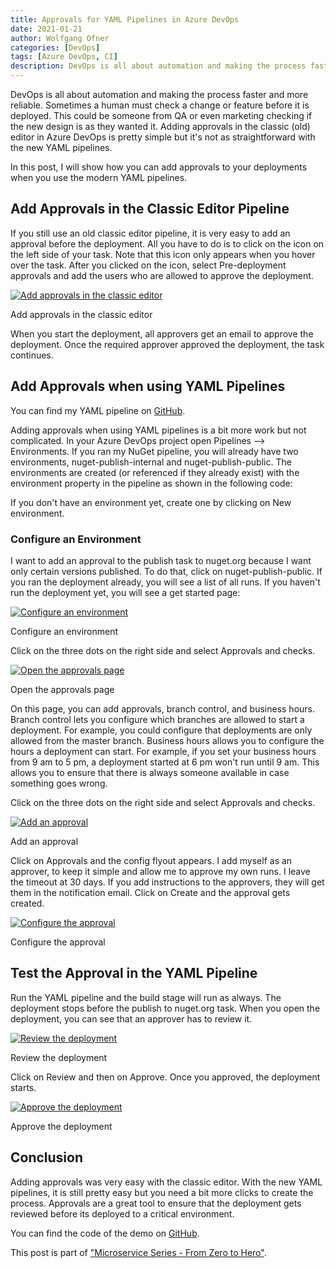 ```yaml
---
title: Approvals for YAML Pipelines in Azure DevOps
date: 2021-01-21
author: Wolfgang Ofner
categories: [DevOps]
tags: [Azure DevOps, CI]
description: DevOps is all about automation and making the process faster and more reliable. Adding approvals in the classic (old) editor in Azure DevOps is pretty simple but it's not as straightforward with the new YAML pipelines.
---
```


DevOps is all about automation and making the process faster and more reliable. Sometimes a human must check a change or feature before it is deployed. This could be someone from QA or even marketing checking if the new design is as they wanted it. Adding approvals in the classic (old) editor in Azure DevOps is pretty simple but it's not as straightforward with the new YAML pipelines.

In this post, I will show how you can add approvals to your deployments when you use the modern YAML pipelines.

## Add Approvals in the Classic Editor Pipeline

If you still use an old classic editor pipeline, it is very easy to add an approval before the deployment. All you have to do is to click on the icon on the left side of your task. Note that this icon only appears when you hover over the task. After you clicked on the icon, select Pre-deployment approvals and add the users who are allowed to approve the deployment. 

<div class="col-12 col-sm-10 aligncenter">
  <a href="/assets/img/posts/2021/01/Add-approvals-in-the-classic-editor.jpg"><img loading="lazy" src="/assets/img/posts/2021/01/Add-approvals-in-the-classic-editor.jpg" alt="Add approvals in the classic editor" /></a>
  
  <p>
   Add approvals in the classic editor
  </p>
</div>

When you start the deployment, all approvers get an email to approve the deployment. Once the required approver approved the deployment, the task continues. 

## Add Approvals when using YAML Pipelines

You can find my YAML pipeline on <a href="https://github.com/WolfgangOfner/MicroserviceDemo/blob/master/Nuget/pipelines/Nuget-CI-CD.yml" target="_blank" rel="noopener noreferrer">GitHub</a>.

Adding approvals when using YAML pipelines is a bit more work but not complicated. In your Azure DevOps project open Pipelines --> Environments. If you ran my NuGet pipeline, you will already have two environments, nuget-publish-internal and nuget-publish-public. The environments are created (or referenced if they already exist) with the environment property in the pipeline as shown in the following code:

<script src="https://gist.github.com/WolfgangOfner/1d25db75360db6d916939f213340677e.js"></script>

If you don't have an environment yet, create one by clicking on New environment.

### Configure an Environment

I want to add an approval to the publish task to nuget.org because I want only certain versions published. To do that, click on nuget-publish-public. If you ran the deployment already, you will see a list of all runs. If you haven't run the deployment yet, you will see a get started page:

<div class="col-12 col-sm-10 aligncenter">
  <a href="/assets/img/posts/2021/01/Configure-an-environment.jpg"><img loading="lazy" src="/assets/img/posts/2021/01/Configure-an-environment.jpg" alt="Configure an environment" /></a>
  
  <p>
   Configure an environment
  </p>
</div>

Click on the three dots on the right side and select Approvals and checks.

<div class="col-12 col-sm-10 aligncenter">
  <a href="/assets/img/posts/2021/01/Open-the-approvals-page.jpg"><img loading="lazy" src="/assets/img/posts/2021/01/Open-the-approvals-page.jpg" alt="Open the approvals page" /></a>
  
  <p>
   Open the approvals page
  </p>
</div>

On this page, you can add approvals, branch control, and business hours. Branch control lets you configure which branches are allowed to start a deployment. For example, you could configure that deployments are only allowed from the master branch. Business hours allows you to configure the hours a deployment can start. For example, if you set your business hours from 9 am to 5 pm, a deployment started at 6 pm won't run until 9 am. This allows you to ensure that there is always someone available in case something goes wrong.

Click on the three dots on the right side and select Approvals and checks.

<div class="col-12 col-sm-10 aligncenter">
  <a href="/assets/img/posts/2021/01/Add-an-approval.jpg"><img loading="lazy" src="/assets/img/posts/2021/01/Add-an-approval.jpg" alt="Add an approval" /></a>
  
  <p>
   Add an approval
  </p>
</div>

Click on Approvals and the config flyout appears. I add myself as an approver, to keep it simple and allow me to approve my own runs. I leave the timeout at 30 days. If you add instructions to the approvers, they will get them in the notification email. Click on Create and the approval gets created.

<div class="col-12 col-sm-10 aligncenter">
  <a href="/assets/img/posts/2021/01/Configure-the-approval.jpg"><img loading="lazy" src="/assets/img/posts/2021/01/Configure-the-approval.jpg" alt="Configure the approval" /></a>
  
  <p>
   Configure the approval
  </p>
</div>

## Test the Approval in the YAML Pipeline

Run the YAML pipeline and the build stage will run as always. The deployment stops before the publish to nuget.org task. When you open the deployment, you can see that an approver has to review it.

<div class="col-12 col-sm-10 aligncenter">
  <a href="/assets/img/posts/2021/01/Review-the-deployment.jpg"><img loading="lazy" src="/assets/img/posts/2021/01/Review-the-deployment.jpg" alt="Review the deployment" /></a>
  
  <p>
   Review the deployment
  </p>
</div>

Click on Review and then on Approve. Once you approved, the deployment starts.

<div class="col-12 col-sm-10 aligncenter">
  <a href="/assets/img/posts/2021/01/Approve-the-deployment.jpg"><img loading="lazy" src="/assets/img/posts/2021/01/Approve-the-deployment.jpg" alt="Approve the deployment" /></a>
  
  <p>
   Approve the deployment
  </p>
</div>

## Conclusion

Adding approvals was very easy with the classic editor. With the new YAML pipelines, it is still pretty easy but you need a bit more clicks to create the process. Approvals are a great tool to ensure that the deployment gets reviewed before its deployed to a critical environment.

You can find the code of the demo on <a href="https://github.com/WolfgangOfner/MicroserviceDemo" target="_blank" rel="noopener noreferrer">GitHub</a>.

This post is part of ["Microservice Series - From Zero to Hero"](/microservice-series-from-zero-to-hero).
